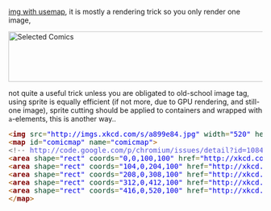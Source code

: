 

<a href="http://www.w3schools.com/tags/att_img_usemap.asp" target="_blank">img with usemap</a>, it is mostly a rendering trick so you only render one image,

<img src="http://imgs.xkcd.com/s/a899e84.jpg" width="520" height="100" alt="Selected Comics" usemap="#comicmap"/>
<map id="comicmap" name="comicmap">
<!-- http://code.google.com/p/chromium/issues/detail?id=108489 Might be MIME dependent. -->
<area shape="rect" coords="0,0,100,100" href="http://xkcd.com/150/" alt="Grownups"/>
<area shape="rect" coords="104,0,204,100" href="http://xkcd.com/730/" alt="Circuit Diagram"/>
<area shape="rect" coords="208,0,308,100" href="http://xkcd.com/162/" alt="Angular Momentum"/>
<area shape="rect" coords="312,0,412,100" href="http://xkcd.com/688/" alt="Self-Description"/>
<area shape="rect" coords="416,0,520,100" href="http://xkcd.com/556/" alt="Alternative Energy Revolution"/>
</map>

 not quite a useful trick unless you are obligated to old-school image tag, using sprite is equally efficient (if not more, due to GPU rendering, and still- one image), sprite cutting should be applied to containers and wrapped with <code>a</code>-elements, this is another way..

<pre><span style='color:#a65700; '>&lt;</span><span style='color:#800000; font-weight:bold; '>img</span><span style='color:#274796; '> </span><span style='color:#074726; '>src</span><span style='color:#808030; '>=</span><span style='color:#0000e6; '>"http://imgs.xkcd.com/s/a899e84.jpg"</span><span style='color:#274796; '> </span><span style='color:#074726; '>width</span><span style='color:#808030; '>=</span><span style='color:#0000e6; '>"520"</span><span style='color:#274796; '> </span><span style='color:#074726; '>height</span><span style='color:#808030; '>=</span><span style='color:#0000e6; '>"100"</span><span style='color:#274796; '> </span><span style='color:#074726; '>alt</span><span style='color:#808030; '>=</span><span style='color:#0000e6; '>"Selected Comics"</span><span style='color:#274796; '> </span><span style='color:#074726; '>usemap</span><span style='color:#808030; '>=</span><span style='color:#0000e6; '>"#comicmap"</span><span style='color:#a65700; '>/></span>
<span style='color:#a65700; '>&lt;</span><span style='color:#800000; font-weight:bold; '>map</span><span style='color:#274796; '> </span><span style='color:#074726; '>id</span><span style='color:#808030; '>=</span><span style='color:#0000e6; '>"comicmap"</span><span style='color:#274796; '> </span><span style='color:#074726; '>name</span><span style='color:#808030; '>=</span><span style='color:#0000e6; '>"comicmap"</span><span style='color:#a65700; '>></span>
<span style='color:#696969; '>&lt;!-- </span><span style='color:#5555dd; '>http://code.google.com/p/chromium/issues/detail?id=108489</span><span style='color:#696969; '> Might be MIME dependent. --></span>
<span style='color:#a65700; '>&lt;</span><span style='color:#800000; font-weight:bold; '>area</span><span style='color:#274796; '> </span><span style='color:#074726; '>shape</span><span style='color:#808030; '>=</span><span style='color:#0000e6; '>"rect"</span><span style='color:#274796; '> </span><span style='color:#074726; '>coords</span><span style='color:#808030; '>=</span><span style='color:#0000e6; '>"0,0,100,100"</span><span style='color:#274796; '> </span><span style='color:#074726; '>href</span><span style='color:#808030; '>=</span><span style='color:#0000e6; '>"http://xkcd.com/150/"</span><span style='color:#274796; '> </span><span style='color:#074726; '>alt</span><span style='color:#808030; '>=</span><span style='color:#0000e6; '>"Grownups"</span><span style='color:#a65700; '>/></span>
<span style='color:#a65700; '>&lt;</span><span style='color:#800000; font-weight:bold; '>area</span><span style='color:#274796; '> </span><span style='color:#074726; '>shape</span><span style='color:#808030; '>=</span><span style='color:#0000e6; '>"rect"</span><span style='color:#274796; '> </span><span style='color:#074726; '>coords</span><span style='color:#808030; '>=</span><span style='color:#0000e6; '>"104,0,204,100"</span><span style='color:#274796; '> </span><span style='color:#074726; '>href</span><span style='color:#808030; '>=</span><span style='color:#0000e6; '>"http://xkcd.com/730/"</span><span style='color:#274796; '> </span><span style='color:#074726; '>alt</span><span style='color:#808030; '>=</span><span style='color:#0000e6; '>"Circuit Diagram"</span><span style='color:#a65700; '>/></span>
<span style='color:#a65700; '>&lt;</span><span style='color:#800000; font-weight:bold; '>area</span><span style='color:#274796; '> </span><span style='color:#074726; '>shape</span><span style='color:#808030; '>=</span><span style='color:#0000e6; '>"rect"</span><span style='color:#274796; '> </span><span style='color:#074726; '>coords</span><span style='color:#808030; '>=</span><span style='color:#0000e6; '>"208,0,308,100"</span><span style='color:#274796; '> </span><span style='color:#074726; '>href</span><span style='color:#808030; '>=</span><span style='color:#0000e6; '>"http://xkcd.com/162/"</span><span style='color:#274796; '> </span><span style='color:#074726; '>alt</span><span style='color:#808030; '>=</span><span style='color:#0000e6; '>"Angular Momentum"</span><span style='color:#a65700; '>/></span>
<span style='color:#a65700; '>&lt;</span><span style='color:#800000; font-weight:bold; '>area</span><span style='color:#274796; '> </span><span style='color:#074726; '>shape</span><span style='color:#808030; '>=</span><span style='color:#0000e6; '>"rect"</span><span style='color:#274796; '> </span><span style='color:#074726; '>coords</span><span style='color:#808030; '>=</span><span style='color:#0000e6; '>"312,0,412,100"</span><span style='color:#274796; '> </span><span style='color:#074726; '>href</span><span style='color:#808030; '>=</span><span style='color:#0000e6; '>"http://xkcd.com/688/"</span><span style='color:#274796; '> </span><span style='color:#074726; '>alt</span><span style='color:#808030; '>=</span><span style='color:#0000e6; '>"Self-Description"</span><span style='color:#a65700; '>/></span>
<span style='color:#a65700; '>&lt;</span><span style='color:#800000; font-weight:bold; '>area</span><span style='color:#274796; '> </span><span style='color:#074726; '>shape</span><span style='color:#808030; '>=</span><span style='color:#0000e6; '>"rect"</span><span style='color:#274796; '> </span><span style='color:#074726; '>coords</span><span style='color:#808030; '>=</span><span style='color:#0000e6; '>"416,0,520,100"</span><span style='color:#274796; '> </span><span style='color:#074726; '>href</span><span style='color:#808030; '>=</span><span style='color:#0000e6; '>"http://xkcd.com/556/"</span><span style='color:#274796; '> </span><span style='color:#074726; '>alt</span><span style='color:#808030; '>=</span><span style='color:#0000e6; '>"Alternative Energy Revolution"</span><span style='color:#a65700; '>/></span>
<span style='color:#a65700; '>&lt;/</span><span style='color:#800000; font-weight:bold; '>map</span><span style='color:#a65700; '>></span>
</pre>
